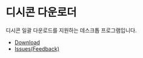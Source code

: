 # 디시콘 다운로더
디시콘 일괄 다운로드를 지원하는 데스크톱 프로그램입니다.

- [Download](https://github.com/base4base/DCcon-Downloader/releases)
- [Issues(Feedback)](https://github.com/base4base/DCcon-Downloader/issues)
